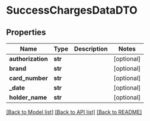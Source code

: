 # SuccessChargesDataDTO

## Properties
Name | Type | Description | Notes
------------ | ------------- | ------------- | -------------
**authorization** | **str** |  | [optional] 
**brand** | **str** |  | [optional] 
**card_number** | **str** |  | [optional] 
**_date** | **str** |  | [optional] 
**holder_name** | **str** |  | [optional] 

[[Back to Model list]](../README.md#documentation-for-models) [[Back to API list]](../README.md#documentation-for-api-endpoints) [[Back to README]](../README.md)

